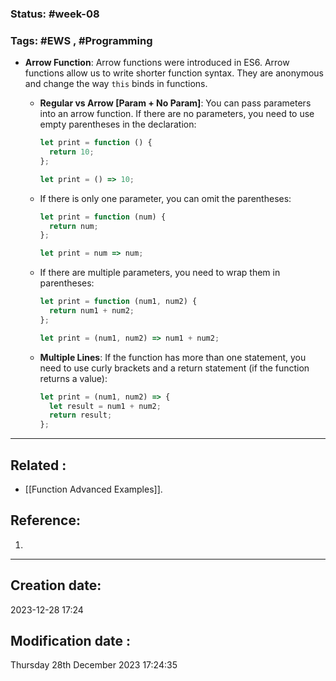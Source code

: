 
### Status: #week-08

### Tags: #EWS  , #Programming 



- **Arrow Function**: Arrow functions were introduced in ES6. Arrow functions allow us to write shorter function syntax. They are anonymous and change the way `this` binds in functions.
    
    - **Regular vs Arrow [Param + No Param]**: You can pass parameters into an arrow function. If there are no parameters, you need to use empty parentheses in the declaration:
        
        ```javascript
        let print = function () {
          return 10;
        };
        
        let print = () => 10;
        ```
        
    - If there is only one parameter, you can omit the parentheses:
        
        ```javascript
        let print = function (num) {
          return num;
        };
        
        let print = num => num;
        ```
        
    - If there are multiple parameters, you need to wrap them in parentheses:
        
        ```javascript
        let print = function (num1, num2) {
          return num1 + num2;
        };
        
        let print = (num1, num2) => num1 + num2;
        ```
        
    - **Multiple Lines**: If the function has more than one statement, you need to use curly brackets and a return statement (if the function returns a value):
        
        ```javascript
        let print = (num1, num2) => {
          let result = num1 + num2;
          return result;
        };
        ```
        



______________________________________________________________________


## Related : 

- [[Function Advanced Examples]].

## Reference: 

1.  


---

  ## Creation date: 
  
  2023-12-28 17:24 
  
  
   ## Modification date :
   
   Thursday 28th December 2023 17:24:35